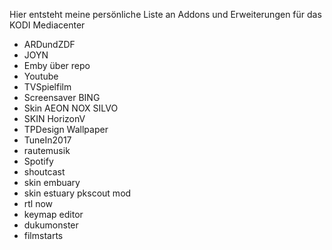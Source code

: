 Hier entsteht meine persönliche Liste an Addons und Erweiterungen für das KODI Mediacenter

- ARDundZDF
- JOYN
- Emby über repo
- Youtube
- TVSpielfilm
- Screensaver BING
- Skin AEON NOX SILVO
- SKIN HorizonV
- TPDesign Wallpaper
- TuneIn2017
- rautemusik
- Spotify
- shoutcast
- skin embuary
- skin estuary pkscout mod
- rtl now
- keymap editor
- dukumonster
- filmstarts



